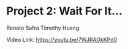 Project 2: Wait For It...
=====
Renato Safra
Timothy Huang

Video Link: https://youtu.be/7WJRAOkKPd0

